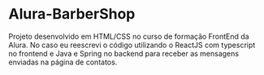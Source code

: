 # Alura-BarberShop
Projeto desenvolvido em HTML/CSS no curso de formação FrontEnd da Alura. No caso eu reescrevi o código utilizando o ReactJS com typescript no frontend e Java e Spring no 
backend para receber as mensagens enviadas na página de contatos. 
